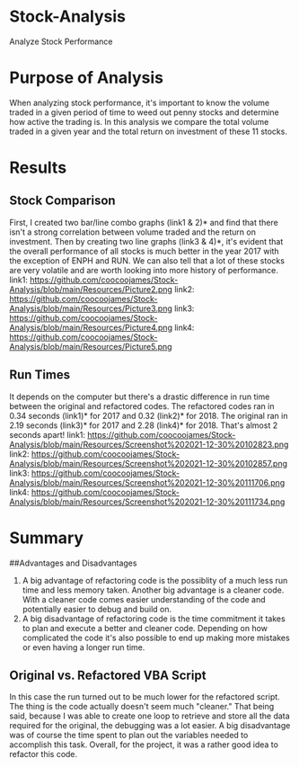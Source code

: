 # Stock-Analysis

Analyze Stock Performance

# Purpose of Analysis
When analyzing stock performance, it's important to know the volume traded in a given period of time to weed out penny stocks and determine how active the trading is. In this analysis we compare the total volume traded in a given year and the total return on investment of these 11 stocks.

# Results

## Stock Comparison
First, I created two bar/line combo graphs (link1 & 2)* and find that there isn't a strong correlation between volume traded and the return on investment. Then by creating two line graphs (link3 & 4)*, it's evident that the overall performance of all stocks is much better in the year 2017 with the exception of ENPH and RUN. We can also tell that a lot of these stocks are very volatile and are worth looking into more history of performance.
link1: https://github.com/coocoojames/Stock-Analysis/blob/main/Resources/Picture2.png
link2: https://github.com/coocoojames/Stock-Analysis/blob/main/Resources/Picture3.png
link3: https://github.com/coocoojames/Stock-Analysis/blob/main/Resources/Picture4.png
link4: https://github.com/coocoojames/Stock-Analysis/blob/main/Resources/Picture5.png

## Run Times
It depends on the computer but there's a drastic difference in run time between the original and refactored codes. The refactored codes ran in 0.34 seconds (link1)* for 2017 and 0.32 (link2)* for 2018. The original ran in 2.19 seconds (link3)* for 2017 and 2.28 (link4)* for 2018. That's almost 2 seconds apart!
link1: https://github.com/coocoojames/Stock-Analysis/blob/main/Resources/Screenshot%202021-12-30%20102823.png
link2: https://github.com/coocoojames/Stock-Analysis/blob/main/Resources/Screenshot%202021-12-30%20102857.png
link3: https://github.com/coocoojames/Stock-Analysis/blob/main/Resources/Screenshot%202021-12-30%20111706.png
link4: https://github.com/coocoojames/Stock-Analysis/blob/main/Resources/Screenshot%202021-12-30%20111734.png
# Summary
##Advantages and Disadvantages
1. A big advantage of refactoring code is the possiblity of a much less run time and less memory taken. Another big advantage is a cleaner code. With a cleaner code comes easier understanding of the code and potentially easier to debug and build on.
2. A big disadvantage of refactoring code is the time commitment it takes to plan and execute a better and cleaner code. Depending on how complicated the code it's also possible to end up making more mistakes or even having a longer run time.

## Original vs. Refactored VBA Script
In this case the run turned out to be much lower for the refactored script. The thing is the code actually doesn't seem much "cleaner." That being said, because I was able to create one loop to retrieve and store all the data required for the original, the debugging was a lot easier. A big disadvantage was of course the time spent to plan out the variables needed to accomplish this task. Overall, for the project, it was a rather good idea to refactor this code.
